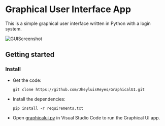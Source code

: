 # Graphical User Interface App
This is a simple graphical user interface written in Python with a login system.

  ![GUIScreenshot](https://github.com/JheyluisReyes/GraphicalUI/assets/141370176/49718d15-1197-4ebf-8b27-f78a22ccfcd9)

## Getting started

### Install
- Get the code:

    ```
    git clone https://github.com/JheyluisReyes/GraphicalUI.git
    ```

- Install the dependencies:
    ```
    pip install -r requirements.txt
    ```

- Open [graphicalui.py](graphicalui.py) in Visual Studio Code to run the Graphical UI app.

